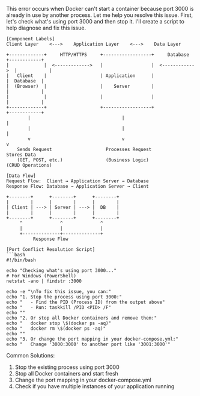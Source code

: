 This error occurs when Docker can't start a container because port 3000 is already in use by another process. Let me help you resolve this issue.
First, let's check what's using port 3000 and then stop it. I'll create a script to help diagnose and fix this issue.
```
[Component Labels]
Client Layer    <--->    Application Layer    <--->    Data Layer

+-------------+     HTTP/HTTPS     +------------------+     Database     +------------+
|             |  <------------->   |                  |  <------------>  |            |
|   Client    |                    | Application      |                  |  Database  |
|  (Browser)  |                    |    Server        |                  |            |
|             |                    |                  |                  |            |
+-------------+                    +------------------+                  +------------+
        |                                  |                                   |
        |                                  |                                   |
        v                                  v                                   v
    Sends Request                    Processes Request                    Stores Data
    (GET, POST, etc.)                (Business Logic)                    (CRUD Operations)

[Data Flow]
Request Flow:  Client → Application Server → Database
Response Flow: Database → Application Server → Client

+--------+      +--------+      +--------+
|        |      |        |      |        |
| Client | ---> | Server | ---> |  DB    |
|        |      |        |      |        |
+--------+      +--------+      +--------+
     ^              ^              ^
     |              |              |
     +--------------+--------------+
          Response Flow

[Port Conflict Resolution Script]
```bash
#!/bin/bash

echo "Checking what's using port 3000..."
# For Windows (PowerShell)
netstat -ano | findstr :3000

echo -e "\nTo fix this issue, you can:"
echo "1. Stop the process using port 3000:"
echo "   - Find the PID (Process ID) from the output above"
echo "   - Run: taskkill /PID <PID> /F"
echo ""
echo "2. Or stop all Docker containers and remove them:"
echo "   docker stop \$(docker ps -aq)"
echo "   docker rm \$(docker ps -aq)"
echo ""
echo "3. Or change the port mapping in your docker-compose.yml:"
echo "   Change '3000:3000' to another port like '3001:3000'"
```

Common Solutions:
1. Stop the existing process using port 3000
2. Stop all Docker containers and start fresh
3. Change the port mapping in your docker-compose.yml
4. Check if you have multiple instances of your application running
```